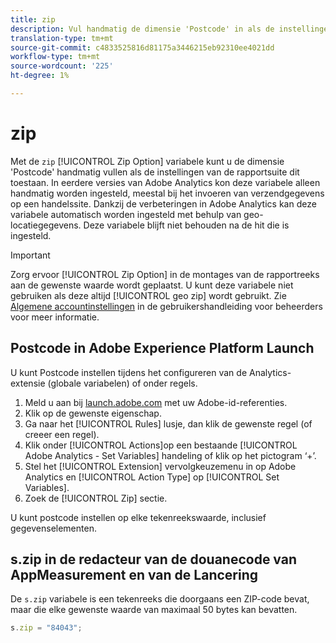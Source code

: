 ```yaml
---
title: zip
description: Vul handmatig de dimensie 'Postcode' in als de instellingen van de rapportsuite dit toestaan.
translation-type: tm+mt
source-git-commit: c4833525816d81175a3446215eb92310ee4021dd
workflow-type: tm+mt
source-wordcount: '225'
ht-degree: 1%

---
```



# zip

Met de `zip` [!UICONTROL Zip Option] variabele kunt u de dimensie &#39;Postcode&#39; handmatig vullen als de instellingen van de rapportsuite dit toestaan. In eerdere versies van Adobe Analytics kon deze variabele alleen handmatig worden ingesteld, meestal bij het invoeren van verzendgegevens op een handelssite. Dankzij de verbeteringen in Adobe Analytics kan deze variabele automatisch worden ingesteld met behulp van geo-locatiegegevens. Deze variabele blijft niet behouden na de hit die is ingesteld.

>[!IMPORTANT]
>
>Zorg ervoor [!UICONTROL Zip Option] in de montages van de rapportreeks aan de gewenste waarde wordt geplaatst. U kunt deze variabele niet gebruiken als deze altijd [!UICONTROL geo zip] wordt gebruikt. Zie [Algemene accountinstellingen](/help/admin/admin/general-acct-settings-admin.md) in de gebruikershandleiding voor beheerders voor meer informatie.

## Postcode in Adobe Experience Platform Launch

U kunt Postcode instellen tijdens het configureren van de Analytics-extensie (globale variabelen) of onder regels.

1. Meld u aan bij [launch.adobe.com](https://launch.adobe.com) met uw Adobe-id-referenties.
2. Klik op de gewenste eigenschap.
3. Ga naar het [!UICONTROL Rules] lusje, dan klik de gewenste regel (of creeer een regel).
4. Klik onder [!UICONTROL Actions]op een bestaande [!UICONTROL Adobe Analytics - Set Variables] handeling of klik op het pictogram ‘+’.
5. Stel het [!UICONTROL Extension] vervolgkeuzemenu in op Adobe Analytics en [!UICONTROL Action Type] op [!UICONTROL Set Variables].
6. Zoek de [!UICONTROL Zip] sectie.

U kunt postcode instellen op elke tekenreekswaarde, inclusief gegevenselementen.

## s.zip in de redacteur van de douanecode van AppMeasurement en van de Lancering

De `s.zip` variabele is een tekenreeks die doorgaans een ZIP-code bevat, maar die elke gewenste waarde van maximaal 50 bytes kan bevatten.

```js
s.zip = "84043";
```
